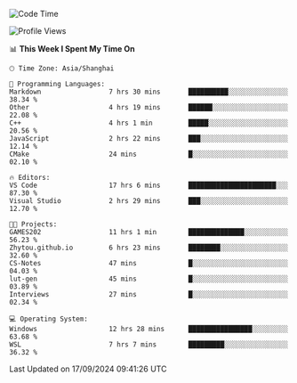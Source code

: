 <!--START_SECTION:waka-->
![Code Time](http://img.shields.io/badge/Code%20Time-1%2C998%20hrs%206%20mins-blue)

![Profile Views](http://img.shields.io/badge/Profile%20Views-0-blue)

📊 **This Week I Spent My Time On** 

```text
🕑︎ Time Zone: Asia/Shanghai

💬 Programming Languages: 
Markdown                 7 hrs 30 mins       ██████████░░░░░░░░░░░░░░░   38.34 % 
Other                    4 hrs 19 mins       ██████░░░░░░░░░░░░░░░░░░░   22.08 % 
C++                      4 hrs 1 min         █████░░░░░░░░░░░░░░░░░░░░   20.56 % 
JavaScript               2 hrs 22 mins       ███░░░░░░░░░░░░░░░░░░░░░░   12.14 % 
CMake                    24 mins             █░░░░░░░░░░░░░░░░░░░░░░░░   02.10 % 

🔥 Editors: 
VS Code                  17 hrs 6 mins       ██████████████████████░░░   87.30 % 
Visual Studio            2 hrs 29 mins       ███░░░░░░░░░░░░░░░░░░░░░░   12.70 % 

🐱‍💻 Projects: 
GAMES202                 11 hrs 1 min        ██████████████░░░░░░░░░░░   56.23 % 
Zhytou.github.io         6 hrs 23 mins       ████████░░░░░░░░░░░░░░░░░   32.60 % 
CS-Notes                 47 mins             █░░░░░░░░░░░░░░░░░░░░░░░░   04.03 % 
lut-gen                  45 mins             █░░░░░░░░░░░░░░░░░░░░░░░░   03.89 % 
Interviews               27 mins             █░░░░░░░░░░░░░░░░░░░░░░░░   02.34 % 

💻 Operating System: 
Windows                  12 hrs 28 mins      ████████████████░░░░░░░░░   63.68 % 
WSL                      7 hrs 7 mins        █████████░░░░░░░░░░░░░░░░   36.32 % 
```


 Last Updated on 17/09/2024 09:41:26 UTC
<!--END_SECTION:waka-->
